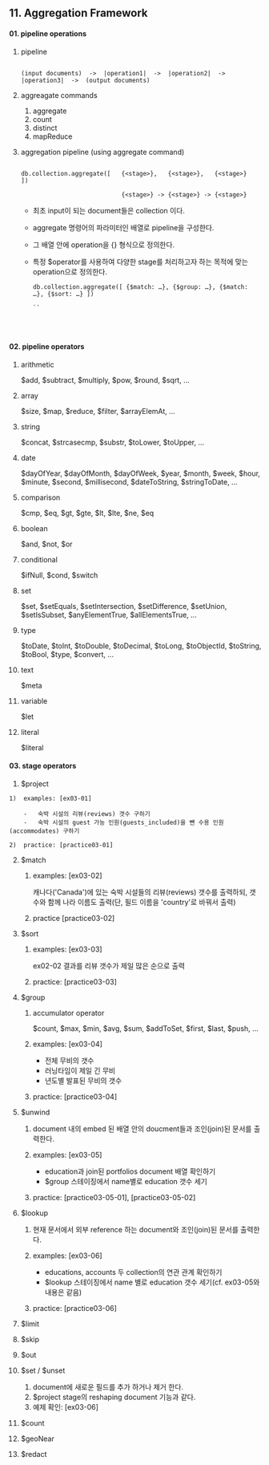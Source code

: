 ## 11. Aggregation Framework


#### 01. pipeline operations
01. pipeline

    ```    
    
    (input documents)  ->  |operation1|  ->  |operation2|  ->  |operation3|  ->  (output documents) 

    ```

02. aggreagate commands
    
    1)  aggregate
    2)  count
    3)  distinct
    4)  mapReduce

03. aggregation pipeline (using aggregate command)
    
    ```

    db.collection.aggregate([   {<stage>},   {<stage>},   {<stage>}   ])

                                {<stage>} -> {<stage>} -> {<stage>}

    ```
    
    -   최초 input이 되는 document들은 collection 이다.
    -   aggregate 명령어의 파라미터인 배열로 pipeline을 구성한다.
    -   그 배열 안에 operation을 {<stage>} 형식으로 정의한다.
    -   특정 $operator를 사용하여 다양한 stage를 처리하고자 하는 목적에 맞는 operation으로 정의한다.
        
        ```
        db.collection.aggregate([ {$match: …}, {$group: …}, {$match: …}, {$sort: …} ])
        
        ``




#### 02. pipeline operators
01. arithmetic
            
    $add, $subtract, $multiply, $pow, $round, $sqrt, ...

02. array
            
    $size, $map, $reduce, $filter, $arrayElemAt, ...

03. string

    $concat, $strcasecmp, $substr, $toLower, $toUpper, ...
        
04. date

    $dayOfYear, $dayOfMonth, $dayOfWeek, $year, $month, $week, $hour, $minute, $second, $millisecond, $dateToString, $stringToDate, ... 

05. comparison

    $cmp, $eq, $gt, $gte, $lt, $lte, $ne, $eq

06. boolean

    $and, $not, $or

07. conditional

    $ifNull, $cond, $switch
            
08. set

    $set, $setEquals, $setIntersection, $setDifference, $setUnion, $setIsSubset, $anyElementTrue, $allElementsTrue, ...

09. type

    $toDate, $toInt, $toDouble, $toDecimal, $toLong, $toObjectId, $toString, $toBool, $type, $convert, ...

10. text

    $meta

11. variable

    $let
            
12. literal 

    $literal



#### 03. stage operators
01.  $project
      
    1)  examples: [ex03-01]

        -   숙박 시설의 리뷰(reviews) 갯수 구하기
        -   숙박 시설의 guest 가능 인원(guests_included)을 뺀 수용 인원(accommodates) 구하기

    2)  practice: [practice03-01]


02. $match

    1)  examples: [ex03-02]

        캐나다('Canada')에 있는 숙박 시설들의 리뷰(reviews) 갯수를 출력하되,
        갯수와 함께 나라 이름도 출력(단, 필드 이름을 'country'로 바꿔서 출력)

    2)  practice [practice03-02]


03. $sort
    
    1)  examples: [ex03-03]

        ex02-02 결과를 리뷰 갯수가 제일 많은 순으로 출력

    2)  practice: [practice03-03]

04. $group
    
    1)  accumulator operator

        $count, $max, $min, $avg, $sum, $addToSet, $first, $last, $push, ...

    2)  examples: [ex03-04]

        -   전체 무비의 갯수
        -   러닝타임이 제일 긴 무비
        -   년도별 발표된 무비의 갯수

    3)  practice: [practice03-04]


05. $unwind
    
    1) document 내의 embed 된 배열 안의 doucment들과 조인(join)된 문서를 출력한다.

    2) examples: [ex03-05]

        -   education과 join된 portfolios document 배열 확인하기
        -   $group 스테이징에서 name별로 education 갯수 세기

    3) practice: [practice03-05-01], [practice03-05-02]


06. $lookup

    1) 현재 문서에서 외부 reference 하는 document와 조인(join)된 문서를 출력한다.

    2) examples: [ex03-06]

        -   educations, accounts 두 collection의 연관 관계 확인하기
        -   $lookup 스테이징에서 name 별로 education 갯수 세기(cf. ex03-05와 내용은 같음)

    3) practice: [practice03-06]

07. $limit
08. $skip
09. $out


10. $set / $unset
    1)  document에 새로운 필드를 추가 하거나 제거 한다.
    2)  $project stage의 reshaping document 기능과 같다.
    3)  예제 확인: [ex03-06]


12. $count
13. $geoNear
14. $redact





     